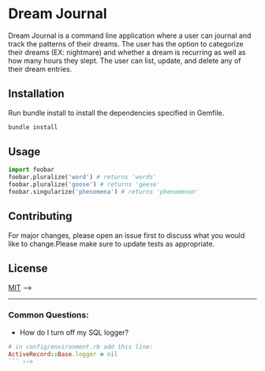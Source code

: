 
# Dream Journal
Dream Journal is a command line application where a user can journal and track the patterns of their dreams. The user has the option to categorize their dreams (EX: nightmare) and whether a dream is recurring as well as how many hours they slept. The user can list, update, and delete any of their dream entries. 

 ## Installation
Run bundle install to install the dependencies specified in Gemfile.
```bash
bundle install
```
## Usage
```python
import foobar
foobar.pluralize('word') # returns 'words'
foobar.pluralize('goose') # returns 'geese'
foobar.singularize('phenomena') # returns 'phenomenon'
```
## Contributing
For major changes, please open an issue first to discuss what you would like to change.Please make sure to update tests as appropriate.
## License
[MIT](https://choosealicense.com/licenses/mit/) -->

---
### Common Questions:
- How do I turn off my SQL logger?
```ruby
# in config/environment.rb add this line:
ActiveRecord::Base.logger = nil
``` -->
